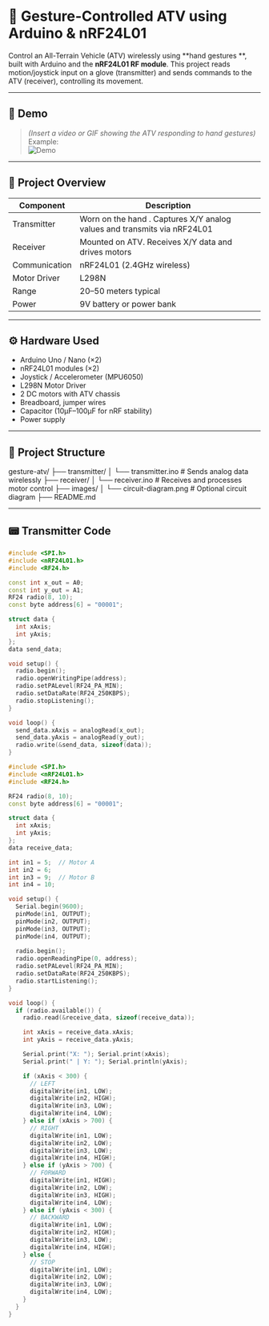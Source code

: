 # 🛵 Gesture-Controlled ATV using Arduino & nRF24L01

Control an All-Terrain Vehicle (ATV) wirelessly using **hand gestures **, built with Arduino and the **nRF24L01 RF module**. This project reads motion/joystick input on a glove (transmitter) and sends commands to the ATV (receiver), controlling its movement.

---

## 📸 Demo

> *(Insert a video or GIF showing the ATV responding to hand gestures)*  
> Example:  
> ![Demo](images/demo.gif)

---

## 🧠 Project Overview

| Component      | Description                                    |
|----------------|------------------------------------------------|
| Transmitter    | Worn on the hand . Captures X/Y analog values and transmits via nRF24L01 |
| Receiver       | Mounted on ATV. Receives X/Y data and drives motors |
| Communication  | nRF24L01 (2.4GHz wireless) |
| Motor Driver   | L298N |
| Range          | 20–50 meters typical |
| Power          | 9V battery or power bank |

---

## ⚙️ Hardware Used

- Arduino Uno / Nano (×2)
- nRF24L01 modules (×2)
- Joystick / Accelerometer (MPU6050)
- L298N Motor Driver
- 2 DC motors with ATV chassis
- Breadboard, jumper wires
- Capacitor (10µF–100µF for nRF stability)
- Power supply

---

## 📁 Project Structure
gesture-atv/
├── transmitter/
│ └── transmitter.ino # Sends analog data wirelessly
├── receiver/
│ └── receiver.ino # Receives and processes motor control
├── images/
│ └── circuit-diagram.png # Optional circuit diagram
├── README.md


---

## 📟 Transmitter Code

```cpp
#include <SPI.h>
#include <nRF24L01.h>
#include <RF24.h>

const int x_out = A0;
const int y_out = A1;
RF24 radio(8, 10);
const byte address[6] = "00001";

struct data {
  int xAxis;
  int yAxis;
};
data send_data;

void setup() {
  radio.begin();
  radio.openWritingPipe(address);
  radio.setPALevel(RF24_PA_MIN);
  radio.setDataRate(RF24_250KBPS);
  radio.stopListening();
}

void loop() {
  send_data.xAxis = analogRead(x_out);
  send_data.yAxis = analogRead(y_out);
  radio.write(&send_data, sizeof(data));
}

#include <SPI.h>
#include <nRF24L01.h>
#include <RF24.h>

RF24 radio(8, 10);
const byte address[6] = "00001";

struct data {
  int xAxis;
  int yAxis;
};
data receive_data;

int in1 = 5;  // Motor A
int in2 = 6;
int in3 = 9;  // Motor B
int in4 = 10;

void setup() {
  Serial.begin(9600);
  pinMode(in1, OUTPUT);
  pinMode(in2, OUTPUT);
  pinMode(in3, OUTPUT);
  pinMode(in4, OUTPUT);
  
  radio.begin();
  radio.openReadingPipe(0, address);
  radio.setPALevel(RF24_PA_MIN);
  radio.setDataRate(RF24_250KBPS);
  radio.startListening();
}

void loop() {
  if (radio.available()) {
    radio.read(&receive_data, sizeof(receive_data));

    int xAxis = receive_data.xAxis;
    int yAxis = receive_data.yAxis;

    Serial.print("X: "); Serial.print(xAxis);
    Serial.print(" | Y: "); Serial.println(yAxis);

    if (xAxis < 300) {
      // LEFT
      digitalWrite(in1, LOW);
      digitalWrite(in2, HIGH);
      digitalWrite(in3, LOW);
      digitalWrite(in4, LOW);
    } else if (xAxis > 700) {
      // RIGHT
      digitalWrite(in1, LOW);
      digitalWrite(in2, LOW);
      digitalWrite(in3, LOW);
      digitalWrite(in4, HIGH);
    } else if (yAxis > 700) {
      // FORWARD
      digitalWrite(in1, HIGH);
      digitalWrite(in2, LOW);
      digitalWrite(in3, HIGH);
      digitalWrite(in4, LOW);
    } else if (yAxis < 300) {
      // BACKWARD
      digitalWrite(in1, LOW);
      digitalWrite(in2, HIGH);
      digitalWrite(in3, LOW);
      digitalWrite(in4, HIGH);
    } else {
      // STOP
      digitalWrite(in1, LOW);
      digitalWrite(in2, LOW);
      digitalWrite(in3, LOW);
      digitalWrite(in4, LOW);
    }
  }
}


